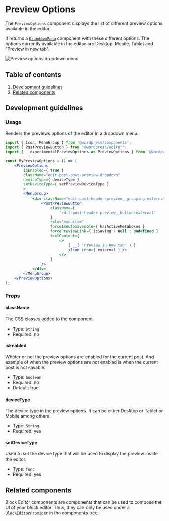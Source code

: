 # Preview Options

The `PreviewOptions` component displays the list of different preview options available in the editor.

It returns a [`DropdownMenu`](https://github.com/WordPress/gutenberg/tree/master/packages/components/src/dropdown-menu) component with these different options. The options currently available in the editor are Desktop, Mobile, Tablet and "Preview in new tab".

![Preview options dropdown menu](https://make.wordpress.org/core/files/2020/09/preview-options-dropdown-menu.png)

## Table of contents

1. [Development guidelines](#development-guidelines)
2. [Related components](#related-components)

## Development guidelines

### Usage

Renders the previews options of the editor in a dropdown menu.

```jsx
import { Icon, MenuGroup } from '@wordpress/components';
import { PostPreviewButton } from '@wordpress/editor';
import { __experimentalPreviewOptions as PreviewOptions } from '@wordpress/block-editor';

const MyPreviewOptions = () => (
    <PreviewOptions
        isEnabled={ true }
        className="edit-post-post-preview-dropdown"
        deviceType={ deviceType }
        setDeviceType={ setPreviewDeviceType }
        >
        <MenuGroup>
            <div className="edit-post-header-preview__grouping-external">
                <PostPreviewButton
                    className={
                        'edit-post-header-preview__button-external'
                    }
                    role="menuitem"
                    forceIsAutosaveable={ hasActiveMetaboxes }
                    forcePreviewLink={ isSaving ? null : undefined }
                    textContent={
                        <>
                            { __( 'Preview in new tab' ) }
                            <Icon icon={ external } />
                        </>
                    }
                />
            </div>
		</MenuGroup>
    </PreviewOptions>
);
```

### Props

#### className

The CSS classes added to the component.

-   Type: `String`
-   Required: no

#### isEnabled

Wheter or not the preview options are enabled for the current post.
And example of when the preview options are not enabled is when the current post is not savable.

-   Type: `boolean`
-   Required: no
-   Default: true

#### deviceType

The device type in the preview options. It can be either Desktop or Tablet or Mobile among others.

-   Type: `String`
-   Required: yes

#### setDeviceType

Used to set the device type that will be used to display the preview inside the editor.

-   Type: `func`
-   Required: yes

## Related components

Block Editor components are components that can be used to compose the UI of your block editor. Thus, they can only be used under a [`BlockEditorProvider`](https://github.com/WordPress/gutenberg/blob/master/packages/block-editor/src/components/provider/README.md) in the components tree.
